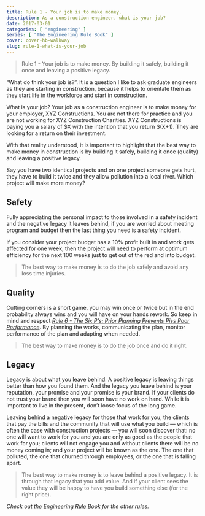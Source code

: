 ```yaml
---
title: Rule 1 - Your job is to make money.
description: As a construction engineer, what is your job?
date: 2017-03-01
categories: [ "engineering" ]
series: [ "The Engineering Rule Book" ]
cover: cover-hb-walkway
slug: rule-1-what-is-your-job
---
```


> Rule 1 - Your job is to make money. By building it safely, building it once and leaving a positive legacy.

“What do think your job is?”. It is a question I like to ask graduate engineers as they are starting in construction, because it helps to orientate them as they start life in the workforce and start in construction.

What is your job? Your job as a construction engineer is to make money for your employer, XYZ Constructions. You are not there for practice and you are not working for XYZ Construction Charities. XYZ Constructions is paying you a salary of $X with the intention that you return $(X+1). They are looking for a return on their investment.

With that reality understood, it is important to highlight that the best way to make money in construction is by building it safely, building it once (quality) and leaving a positive legacy. 

Say you have two identical projects and on one project someone gets hurt, they have to build it twice and they allow pollution into a local river. Which project will make more money?

## Safety

Fully appreciating the personal impact to those involved in a safety incident and the negative legacy it leaves behind, if you are worried about meeting program and budget then the last thing you need is a safety incident.

If you consider your project budget has a 10% profit built in and work gets affected for one week, then the project will need to perform at optimum efficiency for the next 100 weeks just to get out of the red and into budget.

> The best way to make money is to do the job safely and avoid any loss time injuries.

## Quality

Cutting corners is a short game, you may win once or twice but in the end probability always wins and you will have on your hands rework. So keep in mind and respect _[Rule 6 - The Six P's: Prior Planning Prevents Piss Poor Performance](/blog/rule-6-the-6-ps)_. By planning the works, communicating the plan, monitor performance of the plan and adapting when needed.

> The best way to make money is to do the job once and do it right.

## Legacy

Legacy is about what you leave behind. A positive legacy is leaving things better than how you found them. And the legacy you leave behind is your reputation, your promise and your promise is your brand. If your clients do not trust your brand then you will soon have no work on hand. While it is important to live in the present, don’t loose focus of the long game.

Leaving behind a negative legacy for those that work for you, the clients that pay the bills and the community that will use what you build — which is often the case with construction projects — you will soon discover that: no one will want to work for you and you are only as good as the people that work for you; clients will not engage you and without clients there will be no money coming in; and your project will be known as the one. The one that polluted, the one that churned through employees, or the one that is falling apart.

> The best way to make money is to leave behind a positive legacy. It is through that legacy that you add value. And if your client sees the value they will be happy to have you build something else (for the right price).

_Check out the [Engineering Rule Book](/series/the-engineering-rule-book) for the other rules._
